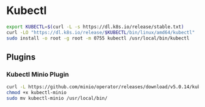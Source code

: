 # Kubectl 

```bash
export KUBECTL=$(curl -L -s https://dl.k8s.io/release/stable.txt)
curl -LO "https://dl.k8s.io/release/$KUBECTL/bin/linux/amd64/kubectl"
sudo install -o root -g root -m 0755 kubectl /usr/local/bin/kubectl
```


## Plugins

### Kubectl Minio Plugin

```bash
curl -L https://github.com/minio/operator/releases/download/v5.0.14/kubectl-minio_5.0.14_linux_amd64 -o kubectl-minio
chmod +x kubectl-minio
sudo mv kubectl-minio /usr/local/bin/
```